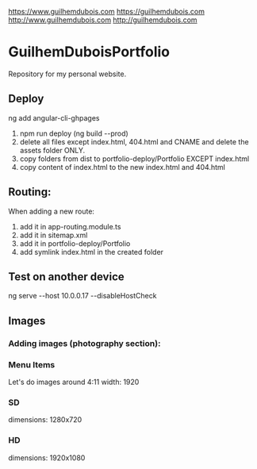 https://www.guilhemdubois.com
https://guilhemdubois.com
http://www.guilhemdubois.com
http://guilhemdubois.com

# GuilhemDuboisPortfolio
Repository for my personal website.

## Deploy
ng add angular-cli-ghpages

1. npm run deploy (ng build --prod)
1. delete all files except index.html, 404.html and CNAME and delete the assets folder ONLY.
1. copy folders from dist to portfolio-deploy/Portfolio EXCEPT index.html
1. copy content of index.html to the new index.html and 404.html

## Routing:
When adding a new route:
1. add it in app-routing.module.ts
1. add it in sitemap.xml
2. add it in portfolio-deploy/Portfolio
1. add symlink index.html in the created folder

## Test on another device
ng serve --host 10.0.0.17 --disableHostCheck

## Images
### Adding images (photography section):

### Menu Items
Let's do images around 4:11
width: 1920

### SD
dimensions: 1280x720

### HD
dimensions: 1920x1080
